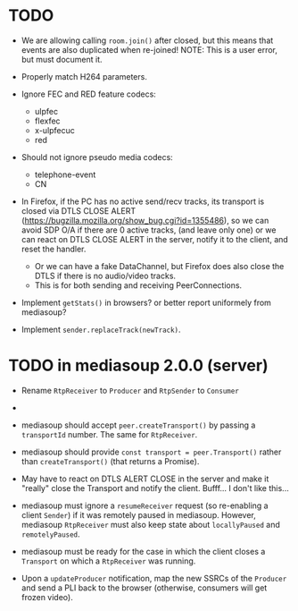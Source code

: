 # TODO

* We are allowing calling `room.join()` after closed, but this means that events are also duplicated when re-joined! NOTE: This is a user error, but must document it.

* Properly match H264 parameters.

* Ignore FEC and RED feature codecs:
  * ulpfec
  * flexfec
  * x-ulpfecuc
  * red

* Should not ignore pseudo media codecs:
  * telephone-event
  * CN

* In Firefox, if the PC has no active send/recv tracks, its transport is closed via DTLS CLOSE ALERT (https://bugzilla.mozilla.org/show_bug.cgi?id=1355486), so we can avoid SDP O/A if there are 0 active tracks, (and leave only one) or we can react on DTLS CLOSE ALERT in the server, notify it to the client, and reset the handler.
  - Or we can have a fake DataChannel, but Firefox does also close the DTLS if there is no audio/video tracks.
  - This is for both sending and receiving PeerConnections.

* Implement `getStats()` in browsers? or better report uniformely from mediasoup?

* Implement `sender.replaceTrack(newTrack)`.


# TODO in mediasoup 2.0.0 (server)

* Rename `RtpReceiver` to `Producer` and `RtpSender` to `Consumer`
* 
* mediasoup should accept `peer.createTransport()` by passing a `transportId` number. The same for `RtpReceiver`.

* mediasoup should provide `const transport = peer.Transport()` rather than `createTransport()` (that returns a Promise).

* May have to react on DTLS ALERT CLOSE in the server and make it "really" close the Transport and notify the client. Bufff... I don't like this...

* mediasoup must ignore a `resumeReceiver` request (so re-enabling a client `Sender`) if it was remotely paused in mediasoup. However, mediasoup `RtpReceiver` must also keep state about `locallyPaused` and `remotelyPaused`.

* mediasoup must be ready for the case in which the client closes a `Transport` on which a `RtpReceiver` was running.

* Upon a `updateProducer` notification, map the new SSRCs of the `Producer` and send a PLI back to the browser (otherwise, consumers will get frozen video).
